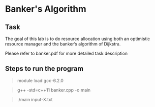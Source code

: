 # Banker's Algorithm

## Task
The goal of this lab is to do resource allocation using both an optimistic resource manager and the banker’s algorithm of Dijkstra.

Please refer to banker.pdf for more detailed task description

## Steps to run the program

> module load gcc-6.2.0

> g++ -std=c++11 banker.cpp -o main

> ./main input-X.txt
